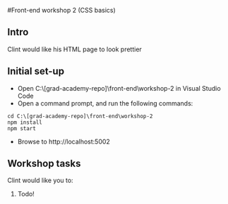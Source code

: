 #Front-end workshop 2 (CSS basics)
## Intro
Clint would like his HTML page to look prettier
## Initial set-up
* Open C:\\[grad-academy-repo]\front-end\workshop-2 in Visual Studio Code  
* Open a command prompt, and run the following commands:
```
cd C:\[grad-academy-repo]\front-end\workshop-2
npm install
npm start
```
* Browse to http://localhost:5002

## Workshop tasks
Clint would like you to:
 
1. Todo!